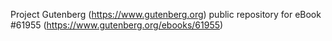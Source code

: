 Project Gutenberg (https://www.gutenberg.org) public repository for eBook #61955 (https://www.gutenberg.org/ebooks/61955)
